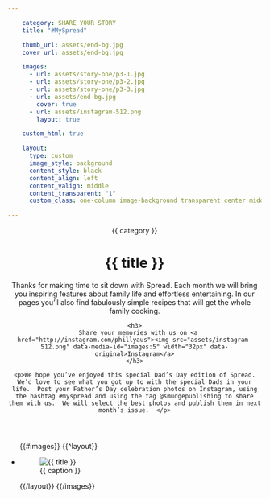```yaml
---

    category: SHARE YOUR STORY
    title: "#MySpread"

    thumb_url: assets/end-bg.jpg
    cover_url: assets/end-bg.jpg

    images:
      - url: assets/story-one/p3-1.jpg
      - url: assets/story-one/p3-2.jpg
      - url: assets/story-one/p3-3.jpg
      - url: assets/end-bg.jpg
        cover: true
      - url: assets/instagram-512.png
        layout: true

    custom_html: true

    layout:
      type: custom
      image_style: background
      content_style: black
      content_align: left
      content_valign: middle
      content_transparent: "1"
      custom_class: one-column image-background transparent center middle

---
```


<figure data-media-id="images:4" data-background-image=true class="cover-area background"></figure>

<div class="content">
  <header>
    <span class="category">{{ category }}</span>
    <h1 class="title">{{ title }}</h1>
    <p>Thanks for making time to sit down with Spread.  Each month we will bring you inspiring features about family life and effortless entertaining.   In our pages you’ll also find fabulously simple recipes that will get the whole family cooking.  </p>

    <h3>
      Share your memories with us on <a href="http://instagram.com/phillyaus"><img src="assets/instagram-512.png" data-media-id="images:5" width="32px" data-original>Instagram</a>
    </h3>

    <p>We hope you’ve enjoyed this special Dad’s Day edition of Spread.  We’d love to see what you got up to with the special Dads in your life.  Post your Father’s Day celebration photos on Instagram, using the hashtag #myspread and using the tag @smudgepublishing to share them with us.  We will select the best photos and publish them in next month’s issue.  </p>
  </header>

  <ul class="polaroids">
  {{#images}}
    {{^layout}}
    <li class="polaroid-wrap">
      <figure class="polaroid">
        <img data-original src="{{ url }}" alt="{{ title }}" title="{{ title }}">
        <figcaption>{{ caption }}</figcaption>
      </figure>
    </li>
    {{/layout}}
  {{/images}}
  </ul>

  <div class="body">
  </div>
</div>
